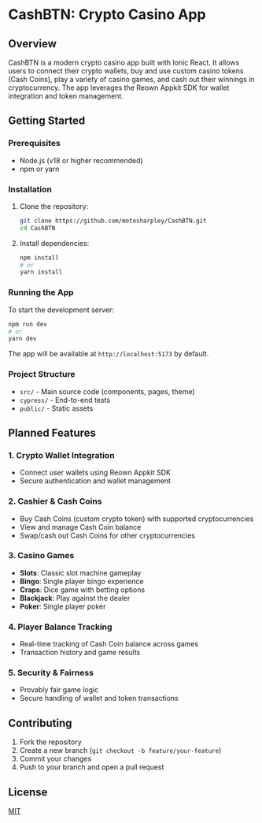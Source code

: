 # CashBTN: Crypto Casino App

## Overview

CashBTN is a modern crypto casino app built with Ionic React. It allows users to connect their crypto wallets, buy and use custom casino tokens (Cash Coins), play a variety of casino games, and cash out their winnings in cryptocurrency. The app leverages the Reown Appkit SDK for wallet integration and token management.

## Getting Started

### Prerequisites

- Node.js (v18 or higher recommended)
- npm or yarn

### Installation

1. Clone the repository:
   ```sh
   git clone https://github.com/motosharpley/CashBTN.git
   cd CashBTN
   ```
2. Install dependencies:
   ```sh
   npm install
   # or
   yarn install
   ```

### Running the App

To start the development server:

```sh
npm run dev
# or
yarn dev
```

The app will be available at `http://localhost:5173` by default.

### Project Structure

- `src/` - Main source code (components, pages, theme)
- `cypress/` - End-to-end tests
- `public/` - Static assets

## Planned Features

### 1. Crypto Wallet Integration

- Connect user wallets using Reown Appkit SDK
- Secure authentication and wallet management

### 2. Cashier & Cash Coins

- Buy Cash Coins (custom crypto token) with supported cryptocurrencies
- View and manage Cash Coin balance
- Swap/cash out Cash Coins for other cryptocurrencies

### 3. Casino Games

- **Slots**: Classic slot machine gameplay
- **Bingo**: Single player bingo experience
- **Craps**: Dice game with betting options
- **Blackjack**: Play against the dealer
- **Poker**: Single player poker

### 4. Player Balance Tracking

- Real-time tracking of Cash Coin balance across games
- Transaction history and game results

### 5. Security & Fairness

- Provably fair game logic
- Secure handling of wallet and token transactions

## Contributing

1. Fork the repository
2. Create a new branch (`git checkout -b feature/your-feature`)
3. Commit your changes
4. Push to your branch and open a pull request

## License

[MIT](LICENSE)
